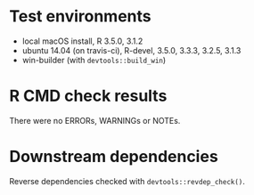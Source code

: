 # Test environments

* local macOS install, R 3.5.0, 3.1.2
* ubuntu 14.04 (on travis-ci), R-devel, 3.5.0, 3.3.3, 3.2.5, 3.1.3
* win-builder (with `devtools::build_win`)

# R CMD check results

There were no ERRORs, WARNINGs or NOTEs.

# Downstream dependencies

Reverse dependencies checked with `devtools::revdep_check()`.
